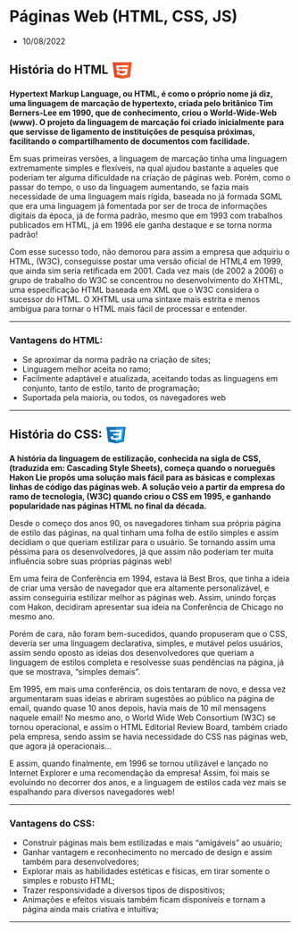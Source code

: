 # Páginas Web (HTML, CSS, JS)
- 10/08/2022

## História do HTML <img align="center" alt="Joao-HTML" height="30" width="40" src="https://raw.githubusercontent.com/devicons/devicon/master/icons/html5/html5-original.svg">

**Hypertext Markup Language, ou HTML, é como o próprio nome já diz, uma 
linguagem de marcação de hypertexto, criada pelo britânico Tim Berners-Lee em 
1990, que de conhecimento, criou o World-Wide-Web (www). O projeto da 
linguagem de marcação foi criado inicialmente para que servisse de ligamento 
de instituições de pesquisa próximas, facilitando o compartilhamento de 
documentos com facilidade.**

Em suas primeiras versões, a linguagem de marcação tinha uma linguagem 
extremamente simples e flexíveis, na qual ajudou bastante a aqueles que 
poderiam ter alguma dificuldade na criação de páginas web. Porém, como o 
passar do tempo, o uso da linguagem aumentando, se fazia mais necessidade 
de uma linguagem mais rígida, baseada no já formada SGML que era uma 
linguagem já fomentada por ser de troca de informações digitais da época, já de 
forma padrão, mesmo que em 1993 com trabalhos publicados em HTML, já em 
1996 ele ganha destaque e se torna norma padrão!

Com esse sucesso todo, não demorou para assim a empresa que adquiriu o 
HTML, (W3C), conseguisse postar uma versão oficial de HTML4 em 1999, que 
ainda sim seria retificada em 2001. Cada vez mais (de 2002 a 2006) o grupo de 
trabalho do W3C se concentrou no desenvolvimento do XHTML, uma 
especificação HTML baseada em XML que o W3C considera o sucessor do 
HTML. O XHTML usa uma sintaxe mais estrita e menos ambígua para tornar o 
HTML mais fácil de processar e entender.

---

### **Vantagens do HTML:**

- Se aproximar da norma padrão na criação de sites;
- Linguagem melhor aceita no ramo;
- Facilmente adaptável e atualizada, aceitando todas as linguagens em conjunto, tanto de estilo, tanto de programação;
- Suportada pela maioria, ou todos, os navegadores web

---
## História do CSS: <img align="center" alt="Joao-CSS" height="30" width="40" src="https://raw.githubusercontent.com/devicons/devicon/master/icons/css3/css3-original.svg">

**A história da linguagem de estilização, conhecida na sigla de CSS, (traduzida em: Cascading Style Sheets), começa quando o norueguês Hakon Lie propôs 
uma solução mais fácil para as básicas e complexas linhas de código das 
páginas web. A solução veio a partir da empresa do ramo de tecnologia, (W3C) 
quando criou o CSS em 1995, e ganhando popularidade nas páginas HTML no 
final da década.**

Desde o começo dos anos 90, os navegadores tinham sua própria página de 
estilo das páginas, na qual tinham uma folha de estilo simples e assim decidiam 
o que queriam estilizar para o usuário. Se tornando assim uma péssima para os 
desenvolvedores, já que assim não poderiam ter muita influência sobre suas 
próprias páginas web!

Em uma feira de Conferência em 1994, estava lá Best Bros, que tinha a ideia de 
criar uma versão de navegador que era altamente personalizável, e assim 
conseguiria estilizar melhor as páginas web. Assim, unindo forças com Hakon,
decidiram apresentar sua ideia na Conferência de Chicago no mesmo ano.

Porém de cara, não foram bem-sucedidos, quando propuseram que o CSS, 
deveria ser uma linguagem declarativa, simples, e mutável pelos usuários, assim 
sendo oposto as ideias dos desenvolvedores que queriam a linguagem de estilos 
completa e resolvesse suas pendências na página, já que se mostrava, “simples 
demais”.

Em 1995, em mais uma conferência, os dois tentaram de novo, e dessa vez 
argumentaram suas ideias e abriram sugestões ao público na página de email, 
quando quase 10 anos depois, havia mais de 10 mil mensagens naquele email!
No mesmo ano, o World Wide Web Consortium (W3C) se tornou operacional, 
e assim o HTML Editorial Review Board, também criado pela empresa, sendo 
assim se havia necessidade do CSS nas páginas web, que agora já 
operacionais...

E assim, quando finalmente, em 1996 se tornou utilizável e lançado no Internet 
Explorer e uma recomendação da empresa! Assim, foi mais se evoluindo no 
decorrer dos anos, e a linguagem de estilos cada vez mais se espalhando para 
diversos navegadores web!

--- 


### **Vantagens do CSS:**
- Construir páginas mais bem estilizadas e mais “amigáveis” ao usuário;
- Ganhar vantagem e reconhecimento no mercado de design e assim 
também para desenvolvedores;
- Explorar mais as habilidades estéticas e físicas, em tirar somente o 
simples e robusto HTML;
- Trazer responsividade a diversos tipos de dispositivos;
- Animações e efeitos visuais também ficam disponíveis e tornam a página 
ainda mais criativa e intuitiva;

---